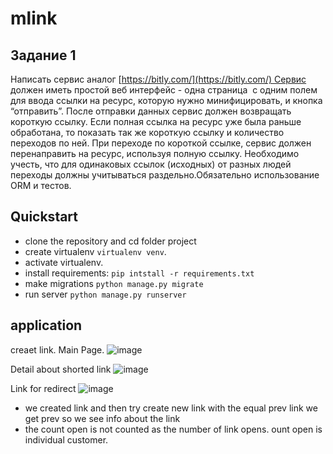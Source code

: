 # mlink

## Задание 1

Написать сервис аналог [https://bitly.com/](https://bitly.com/) Сервис должен иметь простой веб интерфейс - одна страница  с одним полем для ввода ссылки на ресурс, которую нужно минифицировать, и кнопка “отправить”. После отправки данных сервис должен возвращать короткую ссылку. Если полная ссылка на ресурс уже была раньше обработана, то показать так же короткую ссылку и количество переходов по ней. При переходе по короткой ссылке, сервис должен перенаправить на ресурс, используя полную ссылку. Необходимо учесть, что для одинаковых ссылок (исходных) от разных людей переходы должны учитываться раздельно.Обязательно использование ORM и тестов.

## Quickstart
- clone the repository and cd folder project
- create virtualenv `virtualenv venv`.
- activate virtualenv.
- install requirements: `pip intstall -r requirements.txt`
- make migrations `python manage.py migrate`
- run server `python manage.py runserver`

## application

creaet link. Main Page.
![image](https://user-images.githubusercontent.com/52758126/210406281-00ee8155-b416-46fd-9942-689a85efc7fd.png)

Detail about shorted link
![image](https://user-images.githubusercontent.com/52758126/210407771-d31475b7-f911-4b48-881d-15e0de47f5c2.png)

Link for redirect
![image](https://user-images.githubusercontent.com/52758126/210408005-0251fb14-280c-4533-beca-b1294fbc2337.png)


- we created link and then try create new link with the equal prev link we get prev so we see info about the link
- the count open is not counted as the number of link opens. ount open is individual customer.
